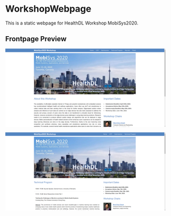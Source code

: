 # WorkshopWebpage

This is a static webpage for HealthDL Workshop MobiSys2020.

## Frontpage Preview


![preview](./img/preview.png)


![preview](./img/preview2.png)


